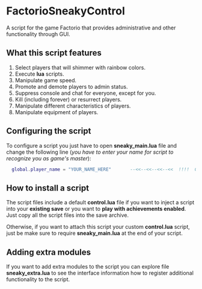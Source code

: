 # FactorioSneakyControl
A script for the game Factorio that provides administrative and other functionality through GUI.

## What this script features

1. Select players that will shimmer with rainbow colors.
2. Execute **lua** scripts.
3. Manipulate game speed.
4. Promote and demote players to admin status.
5. Suppress console and chat for everyone, except for you.
6. Kill (including forever) or resurrect players.
7. Manipulate different characteristics of players.
7. Manipulate equipment of players.

## Configuring the script

To configure a script you just have to open **sneaky_main.lua** file and change the following line (*you have to enter your name for script to recognize you as game's master*):
```lua
  global.player_name = "YOUR_NAME_HERE"       --<<--<<--<<--<<  !!!!  CHANGE THIS  !!!!
 ```

## How to install a script

The script files include a default **control.lua** file if you want to inject a script into your **existing save** or you want to **play with achievements enabled**. Just copy all the script files into the save archive.

Otherwise, if you want to attach this script your custom **control.lua** script, just be make sure to require **sneaky_main.lua** at the end of your script.

## Adding extra modules

If you want to add extra modules to the script you can explore file **sneaky_extra.lua** to see the interface information how to register additional functionality to the script.
